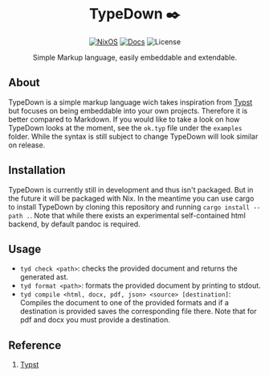 <div align=center>

# TypeDown ✒️

 [![NixOS][nixos-badge]][nixos-url]
 [![Docs][docs.rs-badge]][docs.rs-url]
 ![License][license]

[docs.rs-badge]: https://img.shields.io/badge/docs.rs-typedown-4d76ae?style=for-the-badge
[docs.rs-url]: https://mordragt.github.io/type-down/
[nixos-badge]: https://img.shields.io/badge/Flakes-Nix-informational.svg?logo=nixos&style=for-the-badge
[nixos-url]: https://nixos.org
[license]: https://img.shields.io/github/license/mordragt/type-down?style=for-the-badge

Simple Markup language, easily embeddable and extendable.

</div>

## About

TypeDown is a simple markup language wich takes inspiration from [Typst](https://typst.app/)
but focuses on being embeddable into your own projects.
Therefore it is better compared to Markdown.
If you would like to take a look on how TypeDown looks at the moment, see the `ok.typ` file under the `examples` folder.
While the syntax is still subject to change TypeDown will look similar on release.

## Installation

TypeDown is currently still in development and thus isn't packaged.
But in the future it will be packaged with Nix.
In the meantime you can use cargo to install TypeDown by cloning
this repository and running `cargo install --path .`.
Note that while there exists an experimental self-contained html backend,
by default pandoc is required.

## Usage

- `tyd check <path>`: checks the provided document and returns the generated ast.
- `tyd format <path>`: formats the provided document by printing to stdout.
- `tyd compile <html, docx, pdf, json> <source> [destination]`: Compiles the document to one of the provided formats and if a destination is provided saves the corresponding file there. Note that for pdf and docx you must provide a destination.

## Reference

1. [Typst](https://typst.app/)